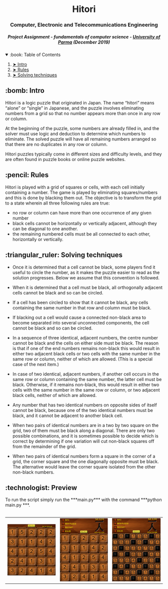 <h1 align="center">
Hitori</h1>
<h3 align="center"> Computer, Electronic and Telecommunications Engineering </h3>
<h5 align="center"> Project Assignment - fundamentals of computer science - <a href="https://www.unipr.it">University of Parma</a> (December 2019) </h5>
</hr>
<details open="open">
  <summary>:book: Table of Contents</summary>
  <ol>
    <li><a href="#intro"> ➤ Intro</a></li>
    <li><a href="#rules"> ➤ Rules</a></li>
    <li><a href="#solve"> ➤ Solving techniques</a></li>
  </ol>
</details>
<h2 id="intro"> :bomb: Intro</h2>
Hitori is a logic puzzle that originated in Japan. The name “hitori” means “alone” or “single” in Japanese, and the puzzle involves eliminating numbers from a grid so that no number appears more than once in any row or column.

At the beginning of the puzzle, some numbers are already filled in, and the solver must use logic and deduction to determine which numbers to eliminate. The solved puzzle will have all remaining numbers arranged so that there are no duplicates in any row or column.

Hitori puzzles typically come in different sizes and difficulty levels, and they are often found in puzzle books or online puzzle websites.

<h2 id="rules"> :pencil: Rules</h2>
Hitori is played with a grid of squares or cells, with each cell initially containing a number. The game is played by eliminating squares/numbers and this is done by blacking them out. The objective is to transform the grid to a state wherein all three following rules are true:

* no row or column can have more than one occurrence of any given number
* black cells cannot be horizontally or vertically adjacent, although they can be diagonal to one another.
* the remaining numbered cells must be all connected to each other, horizontally or vertically.

<h2 id="solve"> :triangular_ruler: Solving techniques</h2>

* Once it is determined that a cell cannot be black, some players find it useful to circle the number, as it makes the puzzle easier to read as the solution progresses. Below we assume that this convention is followed.

* When it is determined that a cell must be black, all orthogonally adjacent cells cannot be black and so can be circled.

* If a cell has been circled to show that it cannot be black, any cells containing the same number in that row and column must be black.

* If blacking out a cell would cause a connected non-black area to become separated into several unconnected components, the cell cannot be black and so can be circled.

* In a sequence of three identical, adjacent numbers, the centre number cannot be black and the cells on either side must be black. The reason is that if one of the end numbers remains non-black this would result in either two adjacent black cells or two cells with the same number in the same row or column, neither of which are allowed. (This is a special case of the next item.)

* In case of two identical, adjacent numbers, if another cell occurs in the same row or column containing the same number, the latter cell must be black. Otherwise, if it remains non-black, this would result in either two cells with the same number in the same row or column, or two adjacent black cells, neither of which are allowed.

* Any number that has two identical numbers on opposite sides of itself cannot be black, because one of the two identical numbers must be black, and it cannot be adjacent to another black cell.

* When two pairs of identical numbers are in a two by two square on the grid, two of them must be black along a diagonal. There are only two possible combinations, and it is sometimes possible to decide which is correct by determining if one variation will cut non-black squares off from the remainder of the grid.

* When two pairs of identical numbers form a square in the corner of a grid, the corner square and the one diagonally opposite must be black. The alternative would leave the corner square isolated from the other non-black numbers.

<h2 id="solve"> :technologist: Preview</h2>
To run the script simply run the ***main.py*** with the command ***python main.py ***.
<br />
<br />

| | | |
|:-------------------------:|:-------------------------:|:-------------------------:|
|<img src="preview/1.png " alt="Network Image"> |  <img src="preview/2.png" alt="Network Image"> |<img src="preview/3.png" alt="Network Image">|
